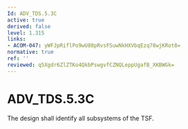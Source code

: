```yaml
---
Id: ADV_TDS.5.3C
active: true
derived: false
level: 1.315
links:
- ACOM-047: yWFJpRiflPo9wU80pRvsFSuwNkHXVbqEzq78wjKRot8=
normative: true
ref: ''
reviewed: q5Xgdr6ZlZTKo4QkbPswgvfCZNQLeppUgafB_XKBWGk=
---
```


# ADV_TDS.5.3C

The design shall identify all subsystems of the TSF.